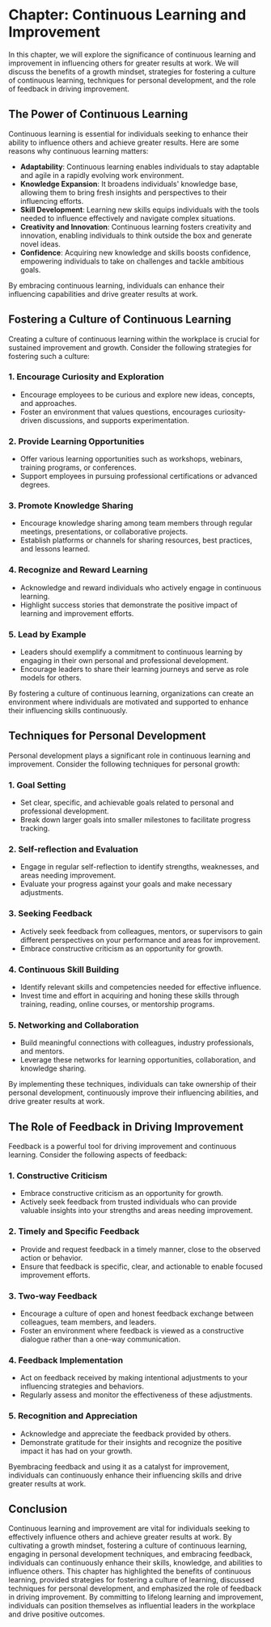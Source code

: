 Chapter: Continuous Learning and Improvement
============================================

In this chapter, we will explore the significance of continuous learning and improvement in influencing others for greater results at work. We will discuss the benefits of a growth mindset, strategies for fostering a culture of continuous learning, techniques for personal development, and the role of feedback in driving improvement.

The Power of Continuous Learning
--------------------------------

Continuous learning is essential for individuals seeking to enhance their ability to influence others and achieve greater results. Here are some reasons why continuous learning matters:

* **Adaptability**: Continuous learning enables individuals to stay adaptable and agile in a rapidly evolving work environment.
* **Knowledge Expansion**: It broadens individuals' knowledge base, allowing them to bring fresh insights and perspectives to their influencing efforts.
* **Skill Development**: Learning new skills equips individuals with the tools needed to influence effectively and navigate complex situations.
* **Creativity and Innovation**: Continuous learning fosters creativity and innovation, enabling individuals to think outside the box and generate novel ideas.
* **Confidence**: Acquiring new knowledge and skills boosts confidence, empowering individuals to take on challenges and tackle ambitious goals.

By embracing continuous learning, individuals can enhance their influencing capabilities and drive greater results at work.

Fostering a Culture of Continuous Learning
------------------------------------------

Creating a culture of continuous learning within the workplace is crucial for sustained improvement and growth. Consider the following strategies for fostering such a culture:

### 1. Encourage Curiosity and Exploration

* Encourage employees to be curious and explore new ideas, concepts, and approaches.
* Foster an environment that values questions, encourages curiosity-driven discussions, and supports experimentation.

### 2. Provide Learning Opportunities

* Offer various learning opportunities such as workshops, webinars, training programs, or conferences.
* Support employees in pursuing professional certifications or advanced degrees.

### 3. Promote Knowledge Sharing

* Encourage knowledge sharing among team members through regular meetings, presentations, or collaborative projects.
* Establish platforms or channels for sharing resources, best practices, and lessons learned.

### 4. Recognize and Reward Learning

* Acknowledge and reward individuals who actively engage in continuous learning.
* Highlight success stories that demonstrate the positive impact of learning and improvement efforts.

### 5. Lead by Example

* Leaders should exemplify a commitment to continuous learning by engaging in their own personal and professional development.
* Encourage leaders to share their learning journeys and serve as role models for others.

By fostering a culture of continuous learning, organizations can create an environment where individuals are motivated and supported to enhance their influencing skills continuously.

Techniques for Personal Development
-----------------------------------

Personal development plays a significant role in continuous learning and improvement. Consider the following techniques for personal growth:

### 1. Goal Setting

* Set clear, specific, and achievable goals related to personal and professional development.
* Break down larger goals into smaller milestones to facilitate progress tracking.

### 2. Self-reflection and Evaluation

* Engage in regular self-reflection to identify strengths, weaknesses, and areas needing improvement.
* Evaluate your progress against your goals and make necessary adjustments.

### 3. Seeking Feedback

* Actively seek feedback from colleagues, mentors, or supervisors to gain different perspectives on your performance and areas for improvement.
* Embrace constructive criticism as an opportunity for growth.

### 4. Continuous Skill Building

* Identify relevant skills and competencies needed for effective influence.
* Invest time and effort in acquiring and honing these skills through training, reading, online courses, or mentorship programs.

### 5. Networking and Collaboration

* Build meaningful connections with colleagues, industry professionals, and mentors.
* Leverage these networks for learning opportunities, collaboration, and knowledge sharing.

By implementing these techniques, individuals can take ownership of their personal development, continuously improve their influencing abilities, and drive greater results at work.

The Role of Feedback in Driving Improvement
-------------------------------------------

Feedback is a powerful tool for driving improvement and continuous learning. Consider the following aspects of feedback:

### 1. Constructive Criticism

* Embrace constructive criticism as an opportunity for growth.
* Actively seek feedback from trusted individuals who can provide valuable insights into your strengths and areas needing improvement.

### 2. Timely and Specific Feedback

* Provide and request feedback in a timely manner, close to the observed action or behavior.
* Ensure that feedback is specific, clear, and actionable to enable focused improvement efforts.

### 3. Two-way Feedback

* Encourage a culture of open and honest feedback exchange between colleagues, team members, and leaders.
* Foster an environment where feedback is viewed as a constructive dialogue rather than a one-way communication.

### 4. Feedback Implementation

* Act on feedback received by making intentional adjustments to your influencing strategies and behaviors.
* Regularly assess and monitor the effectiveness of these adjustments.

### 5. Recognition and Appreciation

* Acknowledge and appreciate the feedback provided by others.
* Demonstrate gratitude for their insights and recognize the positive impact it has had on your growth.

Byembracing feedback and using it as a catalyst for improvement, individuals can continuously enhance their influencing skills and drive greater results at work.

Conclusion
----------

Continuous learning and improvement are vital for individuals seeking to effectively influence others and achieve greater results at work. By cultivating a growth mindset, fostering a culture of continuous learning, engaging in personal development techniques, and embracing feedback, individuals can continuously enhance their skills, knowledge, and abilities to influence others. This chapter has highlighted the benefits of continuous learning, provided strategies for fostering a culture of learning, discussed techniques for personal development, and emphasized the role of feedback in driving improvement. By committing to lifelong learning and improvement, individuals can position themselves as influential leaders in the workplace and drive positive outcomes.
